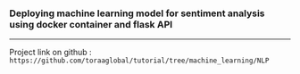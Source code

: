 ### Deploying machine learning model for sentiment analysis  using docker container and flask API
***

Project link on github : `https://github.com/toraaglobal/tutorial/tree/machine_learning/NLP`
